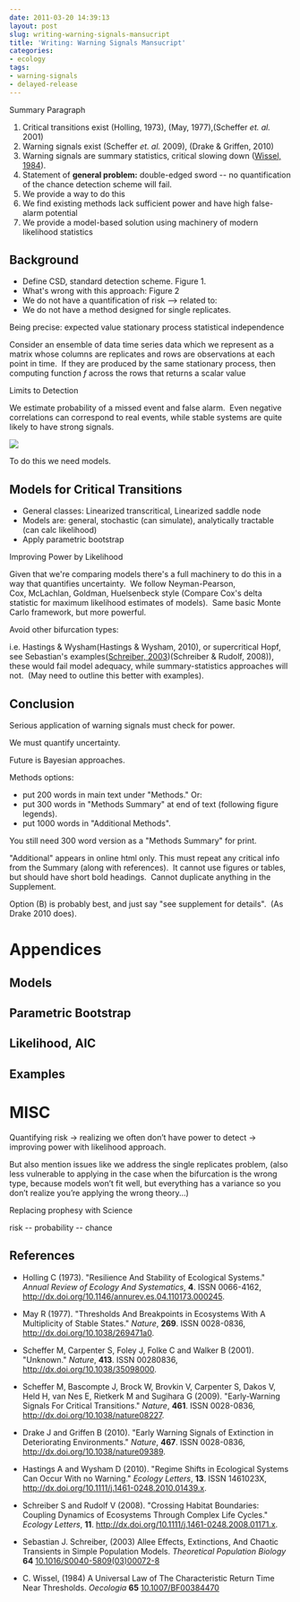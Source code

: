 ```yaml
---
date: 2011-03-20 14:39:13
layout: post
slug: writing-warning-signals-mansucript
title: 'Writing: Warning Signals Mansucript'
categories:
- ecology 
tags:
- warning-signals
- delayed-release
---
```



Summary Paragraph




1. Critical transitions exist (Holling, 1973), (May, 1977),(Scheffer _et. al._ 2001)
2. Warning signals exist (Scheffer _et. al._ 2009), (Drake & Griffen, 2010)
3. Warning signals are summary statistics, critical slowing down (<span class="showtooltip" title="Wissel C (1984). A Universal Law of The Characteristic Return Time
Near Thresholds. _Oecologia_, *65*. ISSN 0029-8549, 
http://dx.doi.org/10.1007/BF00384470."><a href="http://dx.doi.org/10.1007/BF00384470">Wissel, 1984</a></span>).
4. Statement of **general problem:** double-edged sword -- no quantification of the chance detection scheme will fail.
5. We provide a way to do this
6. We find existing methods lack sufficient power and have high false-alarm potential
7. We provide a model-based solution using machinery of modern likelihood statistics




## Background

* Define CSD, standard detection scheme. Figure 1.
* What's wrong with this approach: Figure 2
* We do not have a quantification of risk --> related to:
* We do not have a method designed for single replicates.


Being precise: expected value stationary process statistical independence

Consider an ensemble of data time series data which we represent as a matrix whose columns are replicates and rows are observations at each point in time.  If they are produced by the same stationary process, then computing function _f_ across the rows that returns a scalar value

Limits to Detection

We estimate probability of a missed event and false alarm.  Even negative correlations can correspond to real events, while stable systems are quite likely to have strong signals.

![]( http://farm6.staticflickr.com/5094/5540149387_6de217dea4_o.png )


To do this we need models.


## Models for Critical Transitions

	
* General classes: Linearized transcritical, Linearized saddle node
* Models are: general, stochastic (can simulate), analytically tractable (can calc likelihood)
* Apply parametric bootstrap



Improving Power by Likelihood


Given that we're comparing models there's a full machinery to do this in a way that quantifies uncertainty.  We follow Neyman-Pearson, Cox, McLachlan, Goldman, Huelsenbeck style (Compare Cox's delta statistic for maximum likelihood estimates of models).  Same basic Monte Carlo framework, but more powerful.

Avoid other bifurcation types:

i.e. Hastings & Wysham(Hastings & Wysham, 2010), or supercritical Hopf, see Sebastian's examples(<span class="showtooltip" title="Schreiber S (2003). Allee Effects, Extinctions, And Chaotic Transients
in Simple Population Models. _Theoretical Population Biology_, *64*.
ISSN 00405809,  http://dx.doi.org/10.1016/S0040-5809(03)00072-8."><a href="http://dx.doi.org/10.1016/S0040-5809(03)00072-8">Schreiber, 2003</a></span>)(Schreiber & Rudolf, 2008)), these would fail model adequacy, while summary-statistics approaches will not.  (May need to outline this better with examples).


## Conclusion


Serious application of warning signals must check for power.

We must quantify uncertainty.

Future is Bayesian approaches.

Methods options:




* put 200 words in main text under "Methods." Or:
* put 300 words in "Methods Summary" at end of text (following figure legends).
* put 1000 words in "Additional Methods".


You still need 300 word version as a "Methods Summary" for print.

"Additional" appears in online html only. This must repeat any critical info from the Summary (along with references).  It cannot use figures or tables, but should have short bold headings.  Cannot duplicate anything in the Supplement.

Option (B) is probably best, and just say "see supplement for details".  (As Drake 2010 does).




# Appendices




## Models




## Parametric Bootstrap




## Likelihood, AIC




## Examples




# MISC


Quantifying risk → realizing we often don’t have power to detect → improving power with likelihood approach.

But also mention issues like we address the single replicates problem, (also less vulnerable to applying in the case when the bifurcation is the wrong type, because models won’t fit well, but everything has a variance so you don’t realize you’re applying the wrong theory...)





Replacing prophesy with Science

risk -- probability -- chance

## References


- Holling C (1973).
"Resilience And Stability of Ecological Systems."
*Annual Review of Ecology And Systematics*, **4**.
ISSN 0066-4162, <a href="http://dx.doi.org/10.1146/annurev.es.04.110173.000245">http://dx.doi.org/10.1146/annurev.es.04.110173.000245</a>.

- May R (1977).
"Thresholds And Breakpoints in Ecosystems With A Multiplicity of Stable States."
*Nature*, **269**.
ISSN 0028-0836, <a href="http://dx.doi.org/10.1038/269471a0">http://dx.doi.org/10.1038/269471a0</a>.

- Scheffer M, Carpenter S, Foley J, Folke C and Walker B (2001).
"Unknown."
*Nature*, **413**.
ISSN 00280836, <a href="http://dx.doi.org/10.1038/35098000">http://dx.doi.org/10.1038/35098000</a>.

- Scheffer M, Bascompte J, Brock W, Brovkin V, Carpenter S, Dakos V, Held H, van Nes E, Rietkerk M and Sugihara G (2009).
"Early-Warning Signals For Critical Transitions."
*Nature*, **461**.
ISSN 0028-0836, <a href="http://dx.doi.org/10.1038/nature08227">http://dx.doi.org/10.1038/nature08227</a>.

- Drake J and Griffen B (2010).
"Early Warning Signals of Extinction in Deteriorating Environments."
*Nature*, **467**.
ISSN 0028-0836, <a href="http://dx.doi.org/10.1038/nature09389">http://dx.doi.org/10.1038/nature09389</a>.

- Hastings A and Wysham D (2010).
"Regime Shifts in Ecological Systems Can Occur With no Warning."
*Ecology Letters*, **13**.
ISSN 1461023X, <a href="http://dx.doi.org/10.1111/j.1461-0248.2010.01439.x">http://dx.doi.org/10.1111/j.1461-0248.2010.01439.x</a>.

- Schreiber S and Rudolf V (2008).
"Crossing Habitat Boundaries: Coupling Dynamics of Ecosystems Through Complex Life Cycles."
*Ecology Letters*, **11**.
<a href="http://dx.doi.org/10.1111/j.1461-0248.2008.01171.x">http://dx.doi.org/10.1111/j.1461-0248.2008.01171.x</a>.



- Sebastian J. Schreiber,   (2003) Allee Effects, Extinctions, And Chaotic Transients in Simple Population Models.  *Theoretical Population Biology*  **64**  [10.1016/S0040-5809(03)00072-8](http://dx.doi.org/10.1016/S0040-5809(03)00072-8)
- C. Wissel,   (1984) A Universal Law of The Characteristic Return Time Near Thresholds.  *Oecologia*  **65**  [10.1007/BF00384470](http://dx.doi.org/10.1007/BF00384470)
